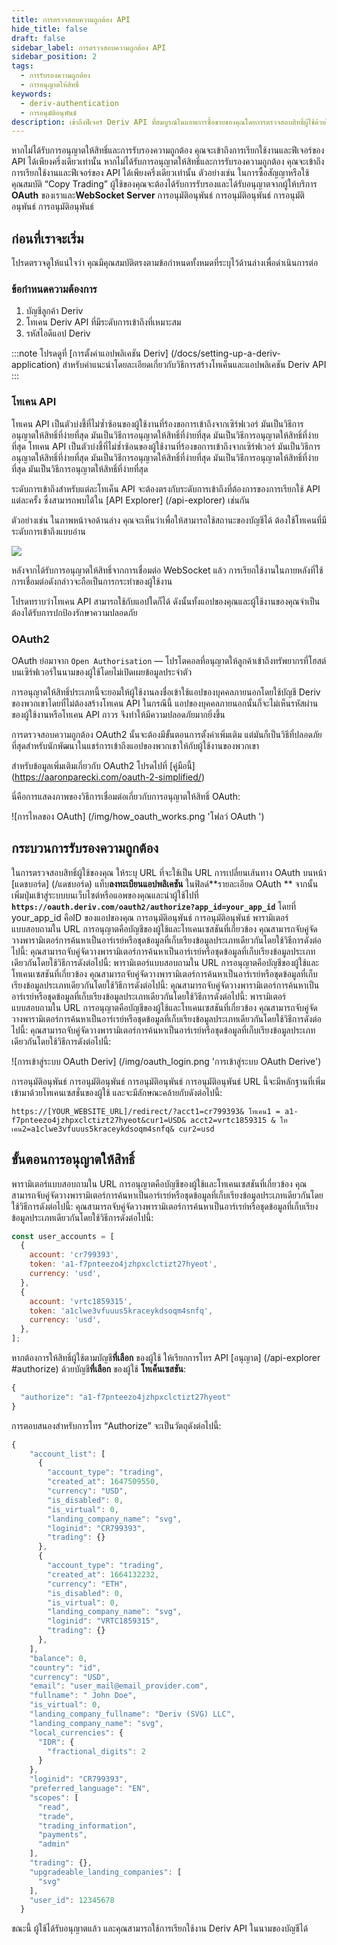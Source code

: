 ```yaml
---
title: การตรวจสอบความถูกต้อง API
hide_title: false
draft: false
sidebar_label: การตรวจสอบความถูกต้อง API
sidebar_position: 2
tags:
  - การรับรองความถูกต้อง
  - การอนุญาตให้สิทธิ์
keywords:
  - deriv-authentication
  - การอนุมัติอนุพันธ์
description: เข้าถึงฟีเจอร์ Deriv API ที่สมบูรณ์ในแอพการซื้อขายของคุณโดยการตรวจสอบสิทธิ์ผู้ใช้ด้วยโทเค็น API เรียนรู้ที่จะทำเช่นนี้ด้วยตัวอย่าง API เรียนรู้ที่จะทำเช่นนี้ด้วยตัวอย่าง API เรียนรู้ที่จะทำเช่นนี้ด้วยตัวอย่าง API เรียนรู้ที่จะทำเช่นนี้ด้วยตัวอย่าง API เรียนรู้ที่จะทำเช่นนี้ด้วยตัวอย่าง API เรียนรู้ที่จะทำเช่นนี้ด้วยตัวอย่าง API เรียนรู้ที่จะทำเช่นนี้ด้วยตัวอย่าง API
---
```


หากไม่ได้รับการอนุญาตให้สิทธิ์และการรับรองความถูกต้อง คุณจะเข้าถึงการเรียกใช้งานและฟีเจอร์ของ API ได้เพียงครึ่งเดียวเท่านั้น หากไม่ได้รับการอนุญาตให้สิทธิ์และการรับรองความถูกต้อง คุณจะเข้าถึงการเรียกใช้งานและฟีเจอร์ของ API ได้เพียงครึ่งเดียวเท่านั้น ตัวอย่างเช่น ในการซื้อสัญญาหรือใช้คุณสมบัติ “Copy Trading” ผู้ใช้ของคุณจะต้องได้รับการรับรองและได้รับอนุญาตจากผู้ให้บริการ **OAuth** ของเราและ**WebSocket Server** การอนุมัติอนุพันธ์ การอนุมัติอนุพันธ์ การอนุมัติอนุพันธ์ การอนุมัติอนุพันธ์

## ก่อนที่เราจะเริ่ม

โปรดตรวจดูให้แน่ใจว่า คุณมีคุณสมบัติตรงตามข้อกำหนดทั้งหมดที่ระบุไว้ด้านล่างเพื่อดำเนินการต่อ

### ข้อกำหนดความต้องการ

1. บัญชีลูกค้า Deriv
2. โทเคน Deriv API ที่มีระดับการเข้าถึงที่เหมาะสม
3. รหัสไอดีแอป Deriv

:::note
โปรดดูที่ [การตั้งค่าแอปพลิเคชัน Deriv] (/docs/setting-up-a-deriv-application) สำหรับคำแนะนำโดยละเอียดเกี่ยวกับวิธีการสร้างโทเค็นและแอปพลิเคชัน Deriv API
:::

### โทเคน API

โทเคน API เป็นตัวบ่งชี้ที่ไม่ซ้ำซ้อนของผู้ใช้งานที่ร้องขอการเข้าถึงจากเซิร์ฟเวอร์ มันเป็นวิธีการอนุญาตให้สิทธิ์ที่ง่ายที่สุด มันเป็นวิธีการอนุญาตให้สิทธิ์ที่ง่ายที่สุด มันเป็นวิธีการอนุญาตให้สิทธิ์ที่ง่ายที่สุด โทเคน API เป็นตัวบ่งชี้ที่ไม่ซ้ำซ้อนของผู้ใช้งานที่ร้องขอการเข้าถึงจากเซิร์ฟเวอร์ มันเป็นวิธีการอนุญาตให้สิทธิ์ที่ง่ายที่สุด มันเป็นวิธีการอนุญาตให้สิทธิ์ที่ง่ายที่สุด มันเป็นวิธีการอนุญาตให้สิทธิ์ที่ง่ายที่สุด มันเป็นวิธีการอนุญาตให้สิทธิ์ที่ง่ายที่สุด

ระดับการเข้าถึงสำหรับแต่ละโทเค็น API จะต้องตรงกับระดับการเข้าถึงที่ต้องการของการเรียกใช้ API แต่ละครั้ง ซึ่งสามารถพบได้ใน [API Explorer] (/api-explorer) เช่นกัน

ตัวอย่างเช่น ในภาพหน้าจอด้านล่าง คุณจะเห็นว่าเพื่อให้สามารถใช้สถานะของบัญชีได้ ต้องใช้โทเคนที่มีระดับการเข้าถึงแบบอ่าน

![](/img/acc_status_scope_api_explorer.png)

หลังจากได้รับการอนุญาตให้สิทธิ์จากการเชื่อมต่อ WebSocket แล้ว การเรียกใช้งานในภายหลังที่ใช้การเชื่อมต่อดังกล่าวจะถือเป็นการกระทำของผู้ใช้งาน

โปรดทราบว่าโทเคน API สามารถใช้กับแอปใดก็ได้ ดังนั้นทั้งแอปของคุณและผู้ใช้งานของคุณจำเป็นต้องได้รับการปกป้องรักษาความปลอดภัย

### OAuth2

OAuth ย่อมาจาก `Open Authorisation` — โปรโตคอลที่อนุญาตให้ลูกค้าเข้าถึงทรัพยากรที่โฮสต์บนเซิร์ฟเวอร์ในนามของผู้ใช้โดยไม่เปิดเผยข้อมูลประจำตัว

การอนุญาตให้สิทธิ์ประเภทนี้จะยอมให้ผู้ใช้งานลงชื่อเข้าใช้แอปของบุคคลภายนอกโดยใช้บัญชี Deriv ของพวกเขาโดยที่ไม่ต้องสร้างโทเคน API ในกรณีนี้ แอปของบุคคลภายนอกนั้นก็จะไม่เห็นรหัสผ่านของผู้ใช้งานหรือโทเคน API ถาวร จึงทำให้มีความปลอดภัยมากยิ่งขึ้น

การตรวจสอบความถูกต้อง OAuth2 นั้นจะต้องมีขั้นตอนการตั้งค่าเพิ่มเติม แต่มันก็เป็นวิธีที่ปลอดภัยที่สุดสำหรับนักพัฒนาในแชร์การเข้าถึงแอปของพวกเขาให้กับผู้ใช้งานของพวกเขา

สำหรับข้อมูลเพิ่มเติมเกี่ยวกับ OAuth2 โปรดไปที่ [คู่มือนี้] (https://aaronparecki.com/oauth-2-simplified/)

นี่คือการแสดงภาพของวิธีการเชื่อมต่อเกี่ยวกับการอนุญาตให้สิทธิ์ OAuth:

![การไหลของ OAuth] (/img/how_oauth_works.png 'โฟลว์ OAuth ')

## กระบวนการรับรองความถูกต้อง

ในการตรวจสอบสิทธิ์ผู้ใช้ของคุณ ให้ระบุ URL ที่จะใช้เป็น URL การเปลี่ยนเส้นทาง OAuth บนหน้า [แดชบอร์ด] (/แดชบอร์ด) แท็บ**ลงทะเบียนแอปพลิเคชัน** ในฟิลด์\*\*รายละเอียด OAuth \*\* จากนั้นเพิ่มปุ่มเข้าสู่ระบบบนเว็บไซต์หรือแอพของคุณและนำผู้ใช้ไปที่ **`https://oauth.deriv.com/oauth2/authorize?app_id=your_app_id`** โดยที่ your_app_id คือID ของแอปของคุณ การอนุมัติอนุพันธ์ การอนุมัติอนุพันธ์ พารามิเตอร์แบบสอบถามใน URL การอนุญาตคือบัญชีของผู้ใช้และโทเคนเซสชันที่เกี่ยวข้อง คุณสามารถจับคู่จัดวางพารามิเตอร์การค้นหาเป็นอาร์เรย์หรือชุดข้อมูลที่เก็บเรียงข้อมูลประเภทเดียวกันโดยใช้วิธีการดังต่อไปนี้: คุณสามารถจับคู่จัดวางพารามิเตอร์การค้นหาเป็นอาร์เรย์หรือชุดข้อมูลที่เก็บเรียงข้อมูลประเภทเดียวกันโดยใช้วิธีการดังต่อไปนี้: พารามิเตอร์แบบสอบถามใน URL การอนุญาตคือบัญชีของผู้ใช้และโทเคนเซสชันที่เกี่ยวข้อง คุณสามารถจับคู่จัดวางพารามิเตอร์การค้นหาเป็นอาร์เรย์หรือชุดข้อมูลที่เก็บเรียงข้อมูลประเภทเดียวกันโดยใช้วิธีการดังต่อไปนี้: คุณสามารถจับคู่จัดวางพารามิเตอร์การค้นหาเป็นอาร์เรย์หรือชุดข้อมูลที่เก็บเรียงข้อมูลประเภทเดียวกันโดยใช้วิธีการดังต่อไปนี้: พารามิเตอร์แบบสอบถามใน URL การอนุญาตคือบัญชีของผู้ใช้และโทเคนเซสชันที่เกี่ยวข้อง คุณสามารถจับคู่จัดวางพารามิเตอร์การค้นหาเป็นอาร์เรย์หรือชุดข้อมูลที่เก็บเรียงข้อมูลประเภทเดียวกันโดยใช้วิธีการดังต่อไปนี้: คุณสามารถจับคู่จัดวางพารามิเตอร์การค้นหาเป็นอาร์เรย์หรือชุดข้อมูลที่เก็บเรียงข้อมูลประเภทเดียวกันโดยใช้วิธีการดังต่อไปนี้:

![การเข้าสู่ระบบ OAuth Deriv] (/img/oauth_login.png 'การเข้าสู่ระบบ OAuth Derive')

การอนุมัติอนุพันธ์ การอนุมัติอนุพันธ์ การอนุมัติอนุพันธ์ การอนุมัติอนุพันธ์ URL นี้จะมีหลักฐานที่เพิ่มเข้ามาด้วยโทเคนเซสชั่นของผู้ใช้ และจะมีลักษณะคล้ายกับดังต่อไปนี้:

`https://[YOUR_WEBSITE_URL]/redirect/?acct1=cr799393& โทเคน1 = a1-f7pnteezo4jzhpxclctizt27hyeot&cur1=USD& acct2=vrtc1859315 & โทเคน2=a1clwe3vfuuus5kraceykdsoqm4snfq& cur2=usd`

## ขั้นตอนการอนุญาตให้สิทธิ์

พารามิเตอร์แบบสอบถามใน URL การอนุญาตคือบัญชีของผู้ใช้และโทเคนเซสชันที่เกี่ยวข้อง คุณสามารถจับคู่จัดวางพารามิเตอร์การค้นหาเป็นอาร์เรย์หรือชุดข้อมูลที่เก็บเรียงข้อมูลประเภทเดียวกันโดยใช้วิธีการดังต่อไปนี้: คุณสามารถจับคู่จัดวางพารามิเตอร์การค้นหาเป็นอาร์เรย์หรือชุดข้อมูลที่เก็บเรียงข้อมูลประเภทเดียวกันโดยใช้วิธีการดังต่อไปนี้:

```js showLineNumbers
const user_accounts = [
  {
    account: 'cr799393',
    token: 'a1-f7pnteezo4jzhpxclctizt27hyeot',
    currency: 'usd',
  },
  {
    account: 'vrtc1859315',
    token: 'a1clwe3vfuuus5kraceykdsoqm4snfq',
    currency: 'usd',
  },
];
```

หากต้องการให้สิทธิ์ผู้ใช้ตามบัญชี**ที่เลือก** ของผู้ใช้ ให้เรียกการโทร API [อนุญาต] (/api-explorer #authorize) ด้วยบัญชี**ที่เลือก** ของผู้ใช้ **โทเค็นเซสชัน**:

```js showLineNumbers
{
  "authorize": "a1-f7pnteezo4jzhpxclctizt27hyeot"
}
```

การตอบสนองสำหรับการโทร “Authorize” จะเป็นวัตถุดังต่อไปนี้:

```js showLineNumbers
{
    "account_list": [
      {
        "account_type": "trading",
        "created_at": 1647509550,
        "currency": "USD",
        "is_disabled": 0,
        "is_virtual": 0,
        "landing_company_name": "svg",
        "loginid": "CR799393",
        "trading": {}
      },
      {
        "account_type": "trading",
        "created_at": 1664132232,
        "currency": "ETH",
        "is_disabled": 0,
        "is_virtual": 0,
        "landing_company_name": "svg",
        "loginid": "VRTC1859315",
        "trading": {}
      },
    ],
    "balance": 0,
    "country": "id",
    "currency": "USD",
    "email": "user_mail@email_provider.com",
    "fullname": " John Doe",
    "is_virtual": 0,
    "landing_company_fullname": "Deriv (SVG) LLC",
    "landing_company_name": "svg",
    "local_currencies": {
      "IDR": {
        "fractional_digits": 2
      }
    },
    "loginid": "CR799393",
    "preferred_language": "EN",
    "scopes": [
      "read",
      "trade",
      "trading_information",
      "payments",
      "admin"
    ],
    "trading": {},
    "upgradeable_landing_companies": [
      "svg"
    ],
    "user_id": 12345678
  }
```

ขณะนี้ ผู้ใช้ได้รับอนุญาตแล้ว และคุณสามารถใช้การเรียกใช้งาน Deriv API ในนามของบัญชีได้
